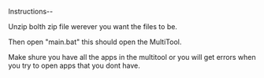 Instructions--

Unzip bolth zip file werever you want the files to be.

Then open "main.bat" this should open the MultiTool.

Make shure you have all the apps in the multitool or you will get errors when you try to open apps that you dont have.
